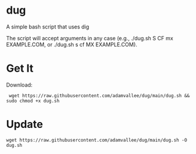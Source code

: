 # dug
 A simple bash script that uses dig




The script will accept arguments in any case (e.g., ./dug.sh S CF mx EXAMPLE.COM, or ./dug.sh s cf MX EXAMPLE.COM).



# Get It

Download:

     wget https://raw.githubusercontent.com/adamvallee/dug/main/dug.sh && sudo chmod +x dug.sh


# Update

    wget https://raw.githubusercontent.com/adamvallee/dug/main/dug.sh -O dug.sh


